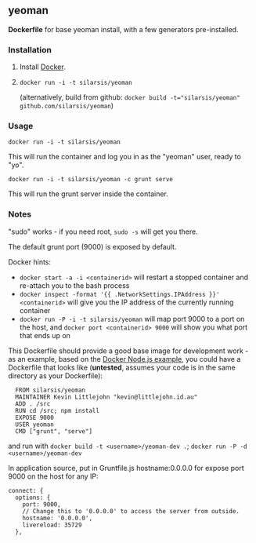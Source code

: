 ## yeoman


**Dockerfile** for base yeoman install, with a few generators pre-installed.

### Installation

1. Install [Docker](https://www.docker.io/).

2. `docker run -i -t silarsis/yeoman`

    (alternatively, build from github: `docker build -t="silarsis/yeoman" github.com/silarsis/yeoman`)

### Usage

`docker run -i -t silarsis/yeoman`

This will run the container and log you in as the "yeoman" user, ready to "yo".

`docker run -i -t silarsis/yeoman -c grunt serve`

This will run the grunt server inside the container.

### Notes

"sudo" works - if you need root, `sudo -s` will get you there.

The default grunt port (9000) is exposed by default.

Docker hints:

  - `docker start -a -i <containerid>` will restart a stopped container and re-attach you to the bash process
  - `docker inspect -format '{{ .NetworkSettings.IPAddress }}' <containerid>` will give you the IP address of the currently running container
  - `docker run -P -i -t silarsis/yeoman` will map port 9000 to a port on the host, and `docker port <containerid> 9000` will show you what port that ends up on

This Dockerfile should provide a good base image for development work - as an example, based on the [Docker Node.js example](http://docs.docker.io/en/latest/examples/nodejs_web_app/), you could have a Dockerfile that looks like (**untested**, assumes your code is in the same directory as your Dockerfile):

```
  FROM silarsis/yeoman
  MAINTAINER Kevin Littlejohn "kevin@littlejohn.id.au"
  ADD . /src
  RUN cd /src; npm install
  EXPOSE 9000
  USER yeoman
  CMD ["grunt", "serve"]
```

and run with `docker build -t <username>/yeoman-dev .`; `docker run -P -d <username>/yeoman-dev`


In application source, put in Gruntfile.js hostname:0.0.0.0 for expose port 9000 on the host for any IP:

    connect: {
      options: {
        port: 9000,
        // Change this to '0.0.0.0' to access the server from outside.
        hostname: '0.0.0.0',
        livereload: 35729
      },

